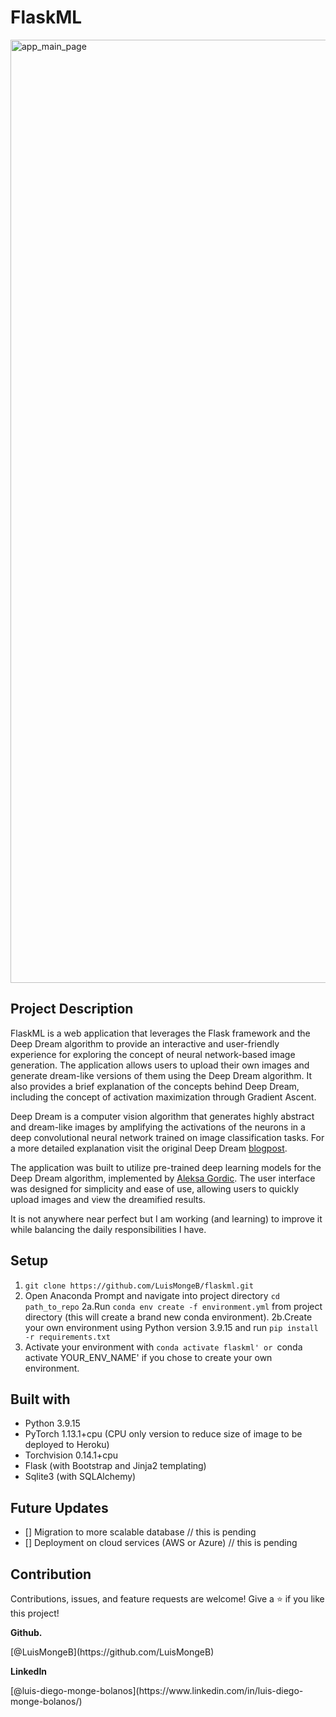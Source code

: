 # FlaskML

<img width="1509" alt="app_main_page" src="https://user-images.githubusercontent.com/65911072/217524880-85e99bef-0770-4bcb-ae3e-e3330e40c74f.png">

## Project Description

FlaskML is a web application that leverages the Flask framework and the Deep Dream algorithm to provide an interactive and user-friendly experience for exploring the concept of neural network-based image generation.  The application allows users to upload their own images and generate dream-like versions of them using the Deep Dream algorithm.
It also provides a brief explanation of the concepts behind Deep Dream, including the concept of activation maximization through Gradient Ascent.

Deep Dream is a computer vision algorithm that generates highly abstract and dream-like images by amplifying the activations of the neurons in a deep convolutional neural network trained on image classification tasks. For a more detailed explanation visit the original Deep Dream <a href="https://ai.googleblog.com/2015/06/inceptionism-going-deeper-into-neural.html">blogpost</a>.


The application was built to utilize pre-trained deep learning models for the Deep Dream algorithm, implemented by <a href="https://github.com/gordicaleksa/pytorch-deepdream">Aleksa Gordic</a>. The user interface was designed for simplicity and ease of use, allowing users to quickly upload images and view the dreamified results.

It is not anywhere near perfect but I am working (and learning) to improve it while balancing the daily responsibilities I have. 

## Setup
1. `git clone https://github.com/LuisMongeB/flaskml.git`
1. Open Anaconda Prompt and navigate into project directory `cd path_to_repo`
2a.Run `conda env create -f environment.yml` from project directory (this will create a brand new conda environment).
2b.Create your own environment using Python version 3.9.15 and run `pip install -r requirements.txt`
3. Activate your environment with `conda activate flaskml' or `conda activate YOUR_ENV_NAME' if you chose to create your own environment. 

## Built with
- Python 3.9.15
- PyTorch 1.13.1+cpu (CPU only version to reduce size of image to be deployed to Heroku)
- Torchvision 0.14.1+cpu
- Flask (with Bootstrap and Jinja2 templating)
- Sqlite3 (with SQLAlchemy)

## Future Updates
- [] Migration to more scalable database // this is pending
- [] Deployment on cloud services (AWS or Azure) // this is pending 

## Contribution
Contributions, issues, and feature requests are welcome!
Give a ⭐️ if you like this project!

<p><strong>Github.</strong></p>
[@LuisMongeB](https://github.com/LuisMongeB)
<p><strong>LinkedIn</strong></p>
[@luis-diego-monge-bolanos](https://www.linkedin.com/in/luis-diego-monge-bolanos/)